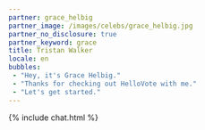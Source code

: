 ```yaml
---
partner: grace_helbig
partner_image: /images/celebs/grace_helbig.jpg
partner_no_disclosure: true
partner_keyword: grace
title: Tristan Walker
locale: en
bubbles:
 - "Hey, it's Grace Helbig."
 - "Thanks for checking out HelloVote with me."
 - "Let's get started."
---
```

{% include chat.html %}
